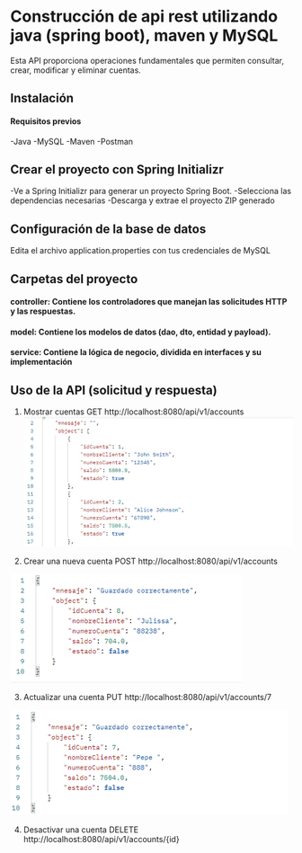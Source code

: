 # Construcción de api rest utilizando java (spring boot), maven y MySQL

Esta API proporciona operaciones fundamentales que permiten consultar, crear, modificar y eliminar cuentas.

## Instalación

#### Requisitos previos
-Java
-MySQL
-Maven
-Postman

## Crear el proyecto con Spring Initializr
-Ve a Spring Initializr para generar un proyecto Spring Boot.
-Selecciona las dependencias necesarias
-Descarga y extrae el proyecto ZIP generado


## Configuración de la base de datos
Edita el archivo application.properties con tus credenciales de MySQL

## Carpetas del proyecto
#### controller: Contiene los controladores que manejan las solicitudes HTTP y las respuestas.
#### model: Contiene los modelos de datos (dao, dto, entidad y payload).
#### service: Contiene la lógica de negocio, dividida en interfaces y su implementación

## Uso de la API (solicitud y respuesta)

1. Mostrar cuentas
   GET http://localhost:8080/api/v1/accounts
![img_1.png](img_1.png)

2. Crear una nueva cuenta
   POST http://localhost:8080/api/v1/accounts

![img_2.png](img_2.png)

3. Actualizar una cuenta
   PUT http://localhost:8080/api/v1/accounts/7

![img.png](img.png)
   

4. Desactivar una cuenta
   DELETE http://localhost:8080/api/v1/accounts/{id}






